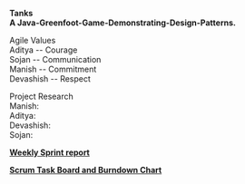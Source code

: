 **Tanks  
A Java-Greenfoot-Game-Demonstrating-Design-Patterns.**

Agile Values  
Aditya -- Courage  
Sojan -- Communication  
Manish -- Commitment  
Devashish -- Respect  

Project Research  
Manish:    
Aditya:  
Devashish:  
Sojan:  

**[Weekly Sprint report](https://github.com/nguyensjsu/fa18-202-mads/blob/master/Week1ScrumReport.md)**    


**[Scrum Task Board and Burndown Chart](https://docs.google.com/spreadsheets/d/1aHEYlGdxIIqfPhSXmd-oqxi_ahS7H-e_cCPxXhACpis/edit#gid=102151741)**  


